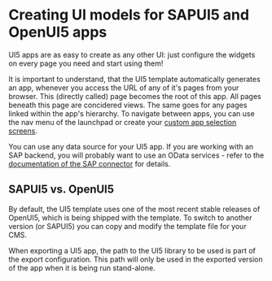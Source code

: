 # Creating UI models for SAPUI5 and OpenUI5 apps

UI5 apps are as easy to create as any other UI: just configure the widgets on every page you need and start using them!

It is important to understand, that the UI5 template automatically generates an app, whenever you access the URL of any of it's pages from your browser. This (directly called) page becomes the root of this app. All pages beneath this page are concidered views. The same goes for any pages linked within the app's hierarchy. To navigate between apps, you can use the nav menu of the launchpad or create your [custom app selection screens](sub_launchpads.md).

You can use any data source for your UI5 app. If you are working with an SAP backend, you will probably want to use an OData services - refer to the [documentation of the SAP connector](https://github.com/exface/SapConnector/blob/master/Docs/Connecting_via_oData/index.md) for details.

## SAPUI5 vs. OpenUI5

By default, the UI5 template uses one of the most recent stable releases of OpenUI5, which is being shipped with the template. To switch to another version (or SAPUI5) you can copy and modify the template file for your CMS.

When exporting a UI5 app, the path to the UI5 library to be used is part of the export configuration. This path will only be used in the exported version of the app when it is being run stand-alone.
